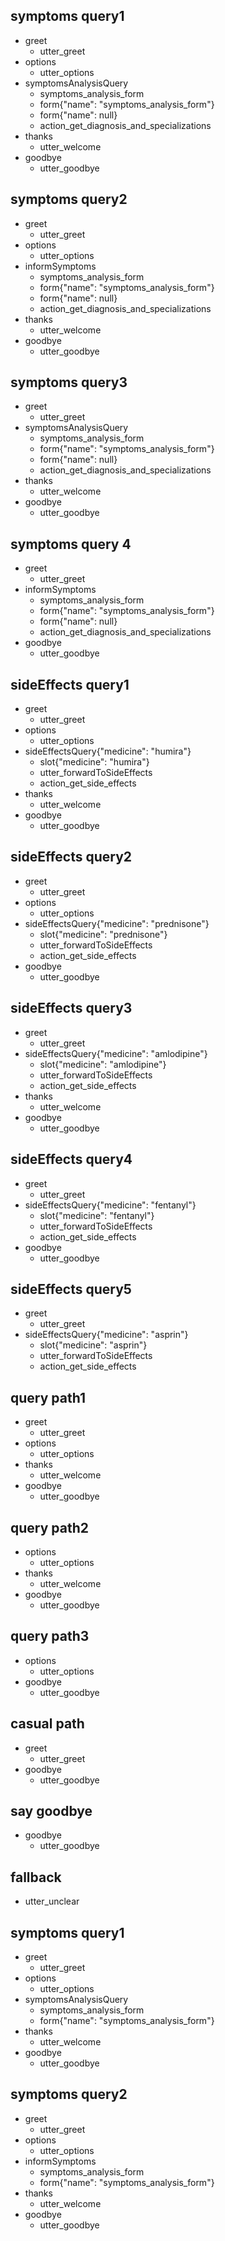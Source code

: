 ## symptoms query1
* greet
  - utter_greet
* options
  - utter_options
* symptomsAnalysisQuery 
  - symptoms_analysis_form
  - form{"name": "symptoms_analysis_form"}
  - form{"name": null}
  - action_get_diagnosis_and_specializations
* thanks
  - utter_welcome
* goodbye
  - utter_goodbye

## symptoms query2
* greet
  - utter_greet
* options
  - utter_options
* informSymptoms
  - symptoms_analysis_form
  - form{"name": "symptoms_analysis_form"}
  - form{"name": null}
  - action_get_diagnosis_and_specializations
* thanks
  - utter_welcome
* goodbye
  - utter_goodbye

## symptoms query3
* greet
  - utter_greet
* symptomsAnalysisQuery
  - symptoms_analysis_form
  - form{"name": "symptoms_analysis_form"}
  - form{"name": null}
  - action_get_diagnosis_and_specializations
* thanks
  - utter_welcome
* goodbye
  - utter_goodbye

## symptoms query 4
* greet
  - utter_greet
* informSymptoms
  - symptoms_analysis_form
  - form{"name": "symptoms_analysis_form"}
  - form{"name": null}
  - action_get_diagnosis_and_specializations
* goodbye
  - utter_goodbye

## sideEffects query1
* greet
  - utter_greet
* options
  - utter_options
* sideEffectsQuery{"medicine": "humira"}
  - slot{"medicine": "humira"}
  - utter_forwardToSideEffects
  - action_get_side_effects
* thanks
  - utter_welcome
* goodbye
  - utter_goodbye

## sideEffects query2
* greet
  - utter_greet
* options
  - utter_options
* sideEffectsQuery{"medicine": "prednisone"}
  - slot{"medicine": "prednisone"}
  - utter_forwardToSideEffects
  - action_get_side_effects
* goodbye
  - utter_goodbye

## sideEffects query3
* greet
  - utter_greet
* sideEffectsQuery{"medicine": "amlodipine"}
  - slot{"medicine": "amlodipine"}
  - utter_forwardToSideEffects
  - action_get_side_effects
* thanks
  - utter_welcome
* goodbye
  - utter_goodbye

## sideEffects query4
* greet
  - utter_greet
* sideEffectsQuery{"medicine": "fentanyl"}
  - slot{"medicine": "fentanyl"}
  - utter_forwardToSideEffects
  - action_get_side_effects
* goodbye
  - utter_goodbye

## sideEffects query5
* greet
  - utter_greet
* sideEffectsQuery{"medicine": "asprin"}
  - slot{"medicine": "asprin"}
  - utter_forwardToSideEffects
  - action_get_side_effects

## query path1
* greet
  - utter_greet
* options
  - utter_options
* thanks
  - utter_welcome
* goodbye
  - utter_goodbye

## query path2
* options
  - utter_options
* thanks
  - utter_welcome
* goodbye
  - utter_goodbye

## query path3
* options
  - utter_options
* goodbye
  - utter_goodbye

## casual path
* greet
  - utter_greet
* goodbye
  - utter_goodbye

## say goodbye
* goodbye
  - utter_goodbye

## fallback
- utter_unclear

## symptoms query1
* greet
  - utter_greet
* options
  - utter_options
* symptomsAnalysisQuery
  - symptoms_analysis_form
  - form{"name": "symptoms_analysis_form"}
* thanks
  - utter_welcome
* goodbye
  - utter_goodbye

## symptoms query2
* greet
  - utter_greet
* options
  - utter_options
* informSymptoms
  - symptoms_analysis_form
  - form{"name": "symptoms_analysis_form"}
* thanks
  - utter_welcome
* goodbye
  - utter_goodbye
